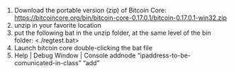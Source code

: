 1. Download the portable version (zip) of Bitcoin Core: <https://bitcoincore.org/bin/bitcoin-core-0.17.0.1/bitcoin-0.17.0.1-win32.zip>
2. unzip in your favorite location
3. put the following bat in the unzip folder, at the same level of the bin folder: <./regtest.bat>
4. Launch bitcoin core double-clicking the bat file
5. Help | Debug Window | Console
addnode “ipaddress-to-be-comunicated-in-class” “add”

